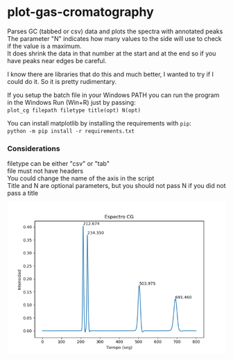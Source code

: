# plot-gas-cromatography
Parses GC (tabbed or csv) data and plots the spectra with annotated peaks  
The parameter "N" indicates how many values to the side will use to check if the value is a maximum.  
It does shrink the data in that number at the start and at the end so if you have peaks near edges be careful.  

I know there are libraries that do this and much better, I wanted to try if I could do it. So it is pretty rudimentary.  

If you setup the batch file in your Windows PATH you can run the program in the Windows Run (Win+R) just by passing:  
`plot_cg filepath filetype title(opt) N(opt)`  

You can install matplotlib by installing the requirements with `pip`:  
`python -m pip install -r requirements.txt`

### Considerations
filetype can be either "csv" or "tab"  
file must not have headers  
You could change the name of the axis in the script  
Title and N are optional parameters, but you should not pass N if you did not pass a title  

![](example.png)
